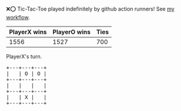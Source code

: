 :x::o: Tic-Tac-Toe played indefinitely by github action runners! See [my workflow](.github/workflows/play.yaml).

|PlayerX wins|PlayerO wins|Ties|
|-|-|-|
|1556|1527|700|

PlayerX's turn.

<pre>
+---+---+---+
|   | O | O |
+---+---+---+
|   |   |   |
+---+---+---+
|   | X |   |
+---+---+---+
</pre>